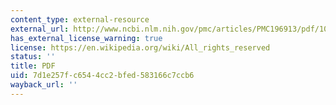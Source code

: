 ```yaml
---
content_type: external-resource
external_url: http://www.ncbi.nlm.nih.gov/pmc/articles/PMC196913/pdf/10010983.pdf
has_external_license_warning: true
license: https://en.wikipedia.org/wiki/All_rights_reserved
status: ''
title: PDF
uid: 7d1e257f-c654-4cc2-bfed-583166c7ccb6
wayback_url: ''
---
```

